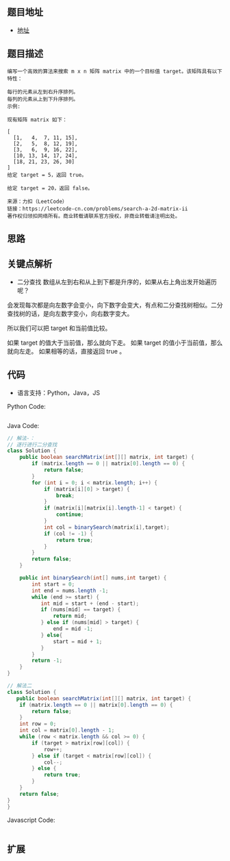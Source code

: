 ## 题目地址

- [地址](https://leetcode-cn.com/problems/search-a-2d-matrix-ii/)

## 题目描述

```
编写一个高效的算法来搜索 m x n 矩阵 matrix 中的一个目标值 target。该矩阵具有以下特性：

每行的元素从左到右升序排列。
每列的元素从上到下升序排列。
示例:

现有矩阵 matrix 如下：

[
  [1,   4,  7, 11, 15],
  [2,   5,  8, 12, 19],
  [3,   6,  9, 16, 22],
  [10, 13, 14, 17, 24],
  [18, 21, 23, 26, 30]
]
给定 target = 5，返回 true。

给定 target = 20，返回 false。

来源：力扣（LeetCode）
链接：https://leetcode-cn.com/problems/search-a-2d-matrix-ii
著作权归领扣网络所有。商业转载请联系官方授权，非商业转载请注明出处。
```

## 思路


## 关键点解析

- 二分查找
数组从左到右和从上到下都是升序的，如果从右上角出发开始遍历呢？

会发现每次都是向左数字会变小，向下数字会变大，有点和二分查找树相似。二分查找树的话，是向左数字变小，向右数字变大。

所以我们可以把 target 和当前值比较。

如果 target 的值大于当前值，那么就向下走。
如果 target 的值小于当前值，那么就向左走。
如果相等的话，直接返回 true 。


## 代码

- 语言支持：Python，Java，JS

Python Code:

```python
```

Java Code:

```java
// 解法-：
// 逐行进行二分查找
class Solution {
    public boolean searchMatrix(int[][] matrix, int target) {
        if (matrix.length == 0 || matrix[0].length == 0) {
            return false;
        } 
        for (int i = 0; i < matrix.length; i++) {
            if (matrix[i][0] > target) {
                break;
            }
            if (matrix[i][matrix[i].length-1] < target) {
                continue;
            }
            int col = binarySearch(matrix[i],target);
            if (col != -1) {
                return true;
            }
        }
        return false;
    }

    public int binarySearch(int[] nums,int target) {
        int start = 0;
        int end = nums.length -1;
        while (end >= start) {
           int mid = start + (end - start);
           if (nums[mid] == target) {
               return mid;
           } else if (nums[mid] > target) {
               end = mid -1;
           } else{
               start = mid + 1;
           }
        }
        return -1;
    }
}

// 解法二
class Solution {
   public boolean searchMatrix(int[][] matrix, int target) {
    if (matrix.length == 0 || matrix[0].length == 0) {
        return false;
    }
    int row = 0;
    int col = matrix[0].length - 1;
    while (row < matrix.length && col >= 0) {
        if (target > matrix[row][col]) {
            row++;
        } else if (target < matrix[row][col]) {
            col--;
        } else {
            return true;
        }
    }
    return false;
}
}

```

Javascript Code:
```js
```

## 扩展


